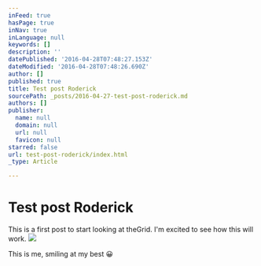 ```yaml
---
inFeed: true
hasPage: true
inNav: true
inLanguage: null
keywords: []
description: ''
datePublished: '2016-04-28T07:48:27.153Z'
dateModified: '2016-04-28T07:48:26.690Z'
author: []
published: true
title: Test post Roderick
sourcePath: _posts/2016-04-27-test-post-roderick.md
authors: []
publisher:
  name: null
  domain: null
  url: null
  favicon: null
starred: false
url: test-post-roderick/index.html
_type: Article

---
```

# Test post Roderick

This is a first post to start looking at theGrid. I'm excited to see how this will work.
![](https://the-grid-user-content.s3-us-west-2.amazonaws.com/306a406f-c3a2-4f31-b10e-99ca579d0f61.jpg)

This is me, smiling at my best 😀